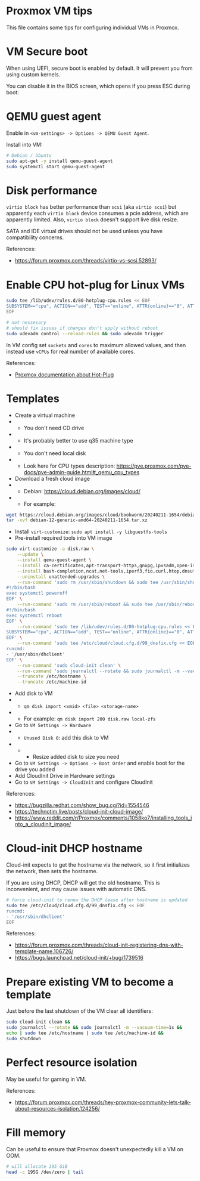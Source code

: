 
# Proxmox VM tips

This file contains some tips for configuring individual VMs in Proxmox.

# VM Secure boot

When using UEFI, secure boot is enabled by default.
It will prevent you from using custom kernels.

You can disable it in the BIOS screen, which opens if you press ESC during boot:

# QEMU guest agent

Enable in `<vm-settings> -> Options -> QEMU Guest Agent`.

Install into VM:
```bash
# Debian / Ubuntu
sudo apt-get -y install qemu-guest-agent
sudo systemctl start qemu-guest-agent
```

# Disk performance

`virtio block` has better performance than `scsi` (aka `virtio scsi`)
but apparently each `virtio block` device consumes a pcie address,
which are apparently limited.
Also, `virtio block` doesn't support live disk resize.

SATA and IDE virtual drives should not be used unless you have compatibility concerns.

References:
- https://forum.proxmox.com/threads/virtio-vs-scsi.52893/

# Enable CPU hot-plug for Linux VMs

```bash
sudo tee /lib/udev/rules.d/80-hotplug-cpu.rules << EOF
SUBSYSTEM=="cpu", ACTION=="add", TEST=="online", ATTR{online}=="0", ATTR{online}="1"
EOF

# not nessesary
# should fix issues if changes don't apply without reboot
sudo udevadm control --reload-rules && sudo udevadm trigger
```

In VM config set `sockets` and `cores` to maximum allowed values,
and then instead use `vCPUs` for real number of available cores.

References:
- [Proxmox documentation about Hot-Plug](https://pve.proxmox.com/wiki/Hotplug_(qemu_disk,nic,cpu,memory)#CPU_and_Memory_Hotplug)

# Templates

- Create a virtual machine
- - You don't need CD drive
- - It's probably better to use q35 machine type
- - You don't need local disk
- - Look here for CPU types description: https://pve.proxmox.com/pve-docs/pve-admin-guide.html#_qemu_cpu_types
- Download a fresh cloud image
- - Debian: https://cloud.debian.org/images/cloud/
- - For example:
```bash
wget https://cloud.debian.org/images/cloud/bookworm/20240211-1654/debian-12-generic-amd64-20240211-1654.tar.xz
tar -xvf debian-12-generic-amd64-20240211-1654.tar.xz
```
- Install `virt-customize`: `sudo apt install -y libguestfs-tools`
- Pre-install required tools into VM image
```bash
sudo virt-customize -a disk.raw \
    --update \
    --install qemu-guest-agent \
    --install ca-certificates,apt-transport-https,gnupg,ipvsadm,open-iscsi,nfs-common,cachefilesd \
    --install bash-completion,ncat,net-tools,iperf3,fio,curl,htop,dnsutils \
    --uninstall unattended-upgrades \
    --run-command 'sudo rm /usr/sbin/shutdown && sudo tee /usr/sbin/shutdown << EOF && sudo chmod 755 /usr/sbin/shutdown
#!/bin/bash
exec systemctl poweroff
EOF' \
    --run-command 'sudo rm /usr/sbin/reboot && sudo tee /usr/sbin/reboot << EOF && sudo chmod 755 /usr/sbin/reboot
#!/bin/bash
exec systemctl reboot
EOF' \
    --run-command 'sudo tee /lib/udev/rules.d/80-hotplug-cpu.rules << EOF
SUBSYSTEM=="cpu", ACTION=="add", TEST=="online", ATTR{online}=="0", ATTR{online}="1"
EOF' \
    --run-command 'sudo tee /etc/cloud/cloud.cfg.d/99_dnsfix.cfg << EOF
runcmd:
- '/usr/sbin/dhclient'
EOF' \
    --run-command 'sudo cloud-init clean' \
    --run-command 'sudo journalctl --rotate && sudo journalctl -m --vacuum-time=1s' \
    --truncate /etc/hostname \
    --truncate /etc/machine-id
```
- Add disk to VM
- - `qm disk import <vmid> <file> <storage-name>`
- - For example: `qm disk import 200 disk.raw local-zfs`
- Go to `VM Settings -> Hardware`
- - `Unused Disk 0`: add this disk to VM
- - - Resize added disk to size you need
- Go to `VM Settings -> Options -> Boot Order` and enable boot for the drive you added
- Add CloudInit Drive in Hardware settings
- Go to `VM Settings -> CloudInit` and configure CloudInit

References:
- https://bugzilla.redhat.com/show_bug.cgi?id=1554546
- https://technotim.live/posts/cloud-init-cloud-image/
- https://www.reddit.com/r/Proxmox/comments/1058ko7/installing_tools_into_a_cloudinit_image/

# Cloud-init DHCP hostname

Cloud-init expects to get the hostname via the network,
so it first initializes the network, then sets the hostname.

If you are using DHCP, DHCP will get the old hostname.
This is inconvenient, and may cause issues with automatic DNS.

```bash
# force cloud-init to renew the DHCP lease after hostname is updated
sudo tee /etc/cloud/cloud.cfg.d/99_dnsfix.cfg << EOF
runcmd:
- '/usr/sbin/dhclient'
EOF
```

References:
- https://forum.proxmox.com/threads/cloud-init-registering-dns-with-template-name.106726/
- https://bugs.launchpad.net/cloud-init/+bug/1739516

# Prepare existing VM to become a template

Just before the last shutdown of the VM clear all identifiers:

```bash
sudo cloud-init clean &&
sudo journalctl --rotate && sudo journalctl -m --vacuum-time=1s &&
echo | sudo tee /etc/hostname | sudo tee /etc/machine-id &&
sudo shutdown
```

# Perfect resource isolation

May be useful for gaming in VM.

References:
- https://forum.proxmox.com/threads/hey-proxmox-community-lets-talk-about-resources-isolation.124256/

# Fill memory

Can be useful to ensure that Proxmox doesn't unexpectedly kill a VM on OOM.

```bash
# will allocate 195 GiB
head -c 195G /dev/zero | tail
```
